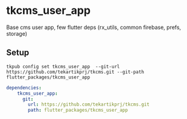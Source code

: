 # tkcms_user_app

Base cms user app, few flutter deps (rx_utils, common firebase, prefs, storage)

## Setup

```shell
tkpub config set tkcms_user_app  --git-url https://github.com/tekartikprj/tkcms.git --git-path flutter_packages/tkcms_user_app
```

```yaml
dependencies:
    tkcms_user_app:
      git:
        url: https://github.com/tekartikprj/tkcms.git
        path: flutter_packages/tkcms_user_app
```
